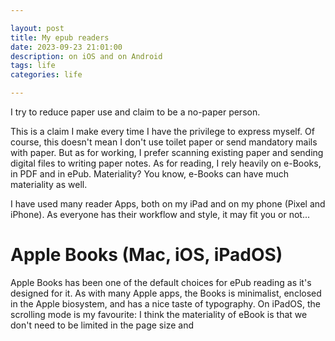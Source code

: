 ```yaml
---

layout: post
title: My epub readers
date: 2023-09-23 21:01:00
description: on iOS and on Android
tags: life
categories: life

---
```


I try to reduce paper use and claim to be a no-paper person.

This is a claim I make every time I have the privilege to express myself.
Of course, this doesn't mean I don't use toilet paper or send mandatory mails with paper.
But as for working, I prefer scanning existing paper and sending digital files to writing paper notes.
As for reading, I rely heavily on e-Books, in PDF and in ePub.
Materiality? You know, e-Books can have much materiality as well.

I have used many reader Apps, both on my iPad and on my phone (Pixel and iPhone).
As everyone has their workflow and style, it may fit you or not...

# Apple Books (Mac, iOS, iPadOS)

Apple Books has been one of the default choices for ePub reading as it's designed for it.
As with many Apple apps, the Books is minimalist, enclosed in the Apple biosystem, and has a nice taste of typography.
On iPadOS, the scrolling mode is my favourite: I think the materiality of eBook is that we don't need to be limited in the page size and 